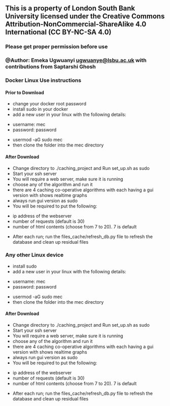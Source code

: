 ## This is a property of London South Bank University licensed under the Creative Commons Attribution-NonCommercial-ShareAlike 4.0 International (CC BY-NC-SA 4.0)

### Please get proper permission before use

### @Author: Emeka Ugwuanyi ugwuanye@lsbu.ac.uk with contributions from Saptarshi Ghosh

### Docker Linux Use instructions
#### Prior to Download
* change your docker root password
* install sudo in your docker
* add a new user in your linux with the following details:
- username: mec
- password: password
* usermod -aG sudo mec
* then clone the folder into the mec directory 
#### After Download 
* Change directory to ./caching_project and Run set_up.sh as sudo
* Start your ssh server
* You will require a web server, make sure it is running
* choose any of the algorithm and run it
* there are 4 caching co-operative algorithms with each having a gui version with shows realtime graphs
* always run gui version as sudo
* You will be required to put the following:
- ip address of the webserver
- number of requests (default is 30)
- number of html contents (choose from 7 to 20). 7 is default
* After each run; run the files_cache/refresh_db.py file to refresh the database and clean up residual files

### Any other Linux device 
* install sudo
* add a new user in your linux with the following details:
- username: mec
- password: password
* usermod -aG sudo mec
* then clone the folder into the mec directory 
#### After Download 
* Change directory to ./caching_project and Run set_up.sh as sudo
* Start your ssh server
* You will require a web server, make sure it is running
* choose any of the algorithm and run it
* there are 4 caching co-operative algorithms with each having a gui version with shows realtime graphs
* always run gui version as sudo
* You will be required to put the following:
- ip address of the webserver
- number of requests (default is 30)
- number of html contents (choose from 7 to 20). 7 is default
* After each run; run the files_cache/refresh_db.py file to refresh the database and clean up residual files
